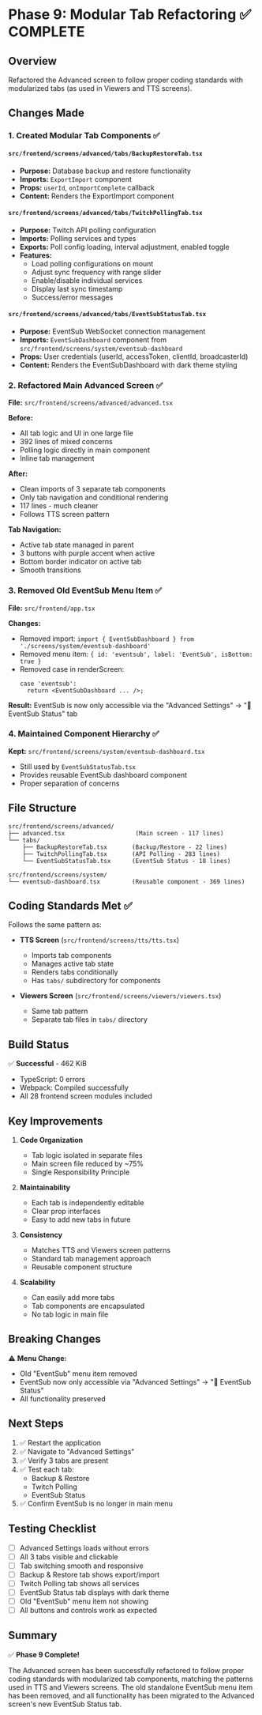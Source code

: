 # Phase 9: Modular Tab Refactoring ✅ COMPLETE

## Overview
Refactored the Advanced screen to follow proper coding standards with modularized tabs (as used in Viewers and TTS screens).

## Changes Made

### 1. Created Modular Tab Components ✅

#### `src/frontend/screens/advanced/tabs/BackupRestoreTab.tsx`
- **Purpose:** Database backup and restore functionality
- **Imports:** `ExportImport` component
- **Props:** `userId`, `onImportComplete` callback
- **Content:** Renders the ExportImport component

#### `src/frontend/screens/advanced/tabs/TwitchPollingTab.tsx`
- **Purpose:** Twitch API polling configuration
- **Imports:** Polling services and types
- **Exports:** Poll config loading, interval adjustment, enabled toggle
- **Features:**
  - Load polling configurations on mount
  - Adjust sync frequency with range slider
  - Enable/disable individual services
  - Display last sync timestamp
  - Success/error messages

#### `src/frontend/screens/advanced/tabs/EventSubStatusTab.tsx`
- **Purpose:** EventSub WebSocket connection management
- **Imports:** `EventSubDashboard` component from `src/frontend/screens/system/eventsub-dashboard`
- **Props:** User credentials (userId, accessToken, clientId, broadcasterId)
- **Content:** Renders the EventSubDashboard with dark theme styling

### 2. Refactored Main Advanced Screen ✅

**File:** `src/frontend/screens/advanced/advanced.tsx`

**Before:**
- All tab logic and UI in one large file
- 392 lines of mixed concerns
- Polling logic directly in main component
- Inline tab management

**After:**
- Clean imports of 3 separate tab components
- Only tab navigation and conditional rendering
- 117 lines - much cleaner
- Follows TTS screen pattern

**Tab Navigation:**
- Active tab state managed in parent
- 3 buttons with purple accent when active
- Bottom border indicator on active tab
- Smooth transitions

### 3. Removed Old EventSub Menu Item ✅

**File:** `src/frontend/app.tsx`

**Changes:**
- Removed import: `import { EventSubDashboard } from './screens/system/eventsub-dashboard'`
- Removed menu item: `{ id: 'eventsub', label: 'EventSub', isBottom: true }`
- Removed case in renderScreen:
  ```tsx
  case 'eventsub':
    return <EventSubDashboard ... />;
  ```

**Result:** EventSub is now only accessible via the "Advanced Settings" → "📡 EventSub Status" tab

### 4. Maintained Component Hierarchy ✅

**Kept:** `src/frontend/screens/system/eventsub-dashboard.tsx`
- Still used by `EventSubStatusTab.tsx`
- Provides reusable EventSub dashboard component
- Proper separation of concerns

## File Structure

```
src/frontend/screens/advanced/
├── advanced.tsx                    (Main screen - 117 lines)
└── tabs/
    ├── BackupRestoreTab.tsx       (Backup/Restore - 22 lines)
    ├── TwitchPollingTab.tsx       (API Polling - 283 lines)
    └── EventSubStatusTab.tsx      (EventSub Status - 18 lines)

src/frontend/screens/system/
└── eventsub-dashboard.tsx         (Reusable component - 369 lines)
```

## Coding Standards Met ✅

Follows the same pattern as:
- **TTS Screen** (`src/frontend/screens/tts/tts.tsx`)
  - Imports tab components
  - Manages active tab state
  - Renders tabs conditionally
  - Has `tabs/` subdirectory for components

- **Viewers Screen** (`src/frontend/screens/viewers/viewers.tsx`)
  - Same tab pattern
  - Separate tab files in `tabs/` directory

## Build Status

✅ **Successful** - 462 KiB
- TypeScript: 0 errors
- Webpack: Compiled successfully
- All 28 frontend screen modules included

## Key Improvements

1. **Code Organization**
   - Tab logic isolated in separate files
   - Main screen file reduced by ~75%
   - Single Responsibility Principle

2. **Maintainability**
   - Each tab is independently editable
   - Clear prop interfaces
   - Easy to add new tabs in future

3. **Consistency**
   - Matches TTS and Viewers screen patterns
   - Standard tab management approach
   - Reusable component structure

4. **Scalability**
   - Can easily add more tabs
   - Tab components are encapsulated
   - No tab logic in main file

## Breaking Changes

⚠️ **Menu Change:**
- Old "EventSub" menu item removed
- EventSub now only accessible via "Advanced Settings" → "📡 EventSub Status"
- All functionality preserved

## Next Steps

1. ✅ Restart the application
2. ✅ Navigate to "Advanced Settings"
3. ✅ Verify 3 tabs are present
4. ✅ Test each tab:
   - Backup & Restore
   - Twitch Polling  
   - EventSub Status
5. ✅ Confirm EventSub is no longer in main menu

## Testing Checklist

- [ ] Advanced Settings loads without errors
- [ ] All 3 tabs visible and clickable
- [ ] Tab switching smooth and responsive
- [ ] Backup & Restore tab shows export/import
- [ ] Twitch Polling tab shows all services
- [ ] EventSub Status tab displays with dark theme
- [ ] Old "EventSub" menu item not showing
- [ ] All buttons and controls work as expected

## Summary

✅ **Phase 9 Complete!**

The Advanced screen has been successfully refactored to follow proper coding standards with modularized tab components, matching the patterns used in TTS and Viewers screens. The old standalone EventSub menu item has been removed, and all functionality has been migrated to the Advanced screen's new EventSub Status tab.
